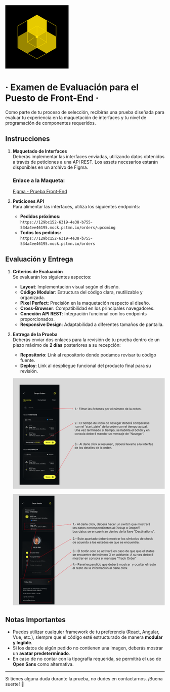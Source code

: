 <img src="./assets/BEGO.png" alt="BEGO" width="200">

# &middot; Examen de Evaluación para el Puesto de Front-End &middot; 

Como parte de tu proceso de selección, recibirás una prueba diseñada para evaluar tu experiencia en la maquetación de interfaces y tu nivel de programación de componentes requeridos.

## Instrucciones

1. **Maquetado de Interfaces**  
   Deberás implementar las interfaces enviadas, utilizando datos obtenidos a través de peticiones a una API REST. Los assets necesarios estarán disponibles en un archivo de Figma.

   ### Enlace a la Maqueta:
   [Figma - Prueba Front-End](https://www.figma.com/design/a3ZLOVSXnQliLKNloQoXN1/Prueba-Devs?node-id=0-1&t=X0XF6OQZqiBiTN8Z-1)

2. **Peticiones API**  
   Para alimentar las interfaces, utiliza los siguientes endpoints:  
   - **Pedidos próximos:**  
     `https://129bc152-6319-4e38-b755-534a4ee46195.mock.pstmn.io/orders/upcoming`  
   - **Todos los pedidos:**  
     `https://129bc152-6319-4e38-b755-534a4ee46195.mock.pstmn.io/orders`


## Evaluación y Entrega

1. **Criterios de Evaluación**  
   Se evaluarán los siguientes aspectos:  
   - **Layout**: Implementación visual según el diseño.  
   - **Código Modular**: Estructura del código clara, reutilizable y organizada.  
   - **Pixel Perfect**: Precisión en la maquetación respecto al diseño.  
   - **Cross-Browser**: Compatibilidad en los principales navegadores.  
   - **Conexión API REST**: Integración funcional con los endpoints proporcionados.  
   - **Responsive Design**: Adaptabilidad a diferentes tamaños de pantalla.

2. **Entrega de la Prueba**  
   Deberás enviar dos enlaces para la revisión de tu prueba dentro de un plazo máximo de **2 días** posteriores a su recepción:  
   - **Repositorio**: Link al repositorio donde podamos revisar tu código fuente.  
   - **Deploy**: Link al despliegue funcional del producto final para su revisión.  

   ![Instrucciones 1](./assets/Instrucciones-1.png)
   
   ![Instrucciones 2](./assets/Instrucciones-2.png)


## Notas Importantes

- Puedes utilizar cualquier framework de tu preferencia (React, Angular, Vue, etc.), siempre que el código esté estructurado de manera **modular y legible**.
- Si los datos de algún pedido no contienen una imagen, deberás mostrar un **avatar predeterminado**.
- En caso de no contar con la tipografía requerida, se permitirá el uso de **Open Sans** como alternativa.

--- 

Si tienes alguna duda durante la prueba, no dudes en contactarnos. ¡Buena suerte! 🚀